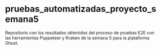 # pruebas_automatizadas_proyecto_semana5
Repositorio con los resultados obtenidos del proceso de pruebas E2E con las herramientas Puppeteer y Kraken de la semana 5 para la plataforma Ghost.
